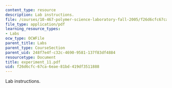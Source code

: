 ```yaml
---
content_type: resource
description: Lab instructions.
file: /courses/10-467-polymer-science-laboratory-fall-2005/f26d6cfc67ca6eae81bd419df3511888_experiment_11.pdf
file_type: application/pdf
learning_resource_types:
- Labs
ocw_type: OCWFile
parent_title: Labs
parent_type: CourseSection
parent_uid: 248f7e4f-c32c-4690-9581-137f83df4884
resourcetype: Document
title: experiment_11.pdf
uid: f26d6cfc-67ca-6eae-81bd-419df3511888
---
```

Lab instructions.

